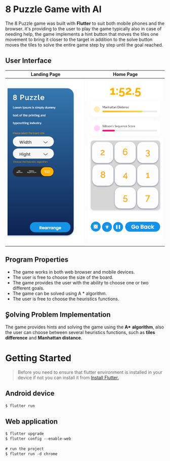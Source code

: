 # 8 Puzzle Game with AI

The 8 Puzzle game was built with **Flutter** to suit both mobile phones and the browser. it's providing to the user to play the game typically also in case of needing help, the game implements a hint button that moves the tiles one movement to bring it closer to the target in addition to the solve button moves the tiles to solve the entire game step by step until the goal reached.

## User Interface

| Landing Page                                                                        | Home Page                                                                     |
| ----------------------------------------------------------------------------------- | ----------------------------------------------------------------------------- |
| ![Landing page](https://github.com/YousefAslan/8-Puzzle-AI/blob/master/landing.png) | ![Home page](https://github.com/YousefAslan/8-Puzzle-AI/blob/master/home.png) |

## Program Properties

- The game works in both web browser and mobile devices.
- The user is free to choose the size of the board.
- The game provides the user with the ability to choose one or two different goals.
- The game can be solved using A \* algorithm.
- The user is free to choose the heuristics functions.

## ٍSolving Problem Implementation

The game provides hints and solving the game using the **A\*** **algorithm**, also the user can choose between several heuristics functions, such as **tiles difference** and **Manhattan distance**.

# Getting Started

> Before you need to ensure that flutter environment is installed in your device if not you can install it from [Install Flutter.](https://flutter.dev/docs/get-started/install)

## Android device

`$ flutter run`

## Web application

```
$ flutter upgrade
$ flutter config --enable-web

# run the project
$ flutter run -d chrome
```

